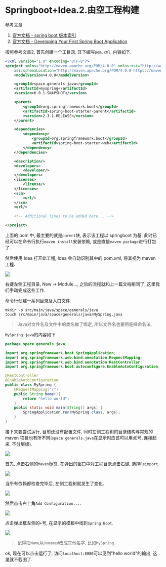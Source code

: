 # Springboot+Idea.2.由空工程构建

参考文章

1. [官方文档 - spring boot 版本索引](https://spring.io/projects/spring-boot#learn)
2. [官方文档 - Developing Your First Spring Boot Application](https://docs.spring.io/spring-boot/docs/2.3.1.RELEASE/reference/html/getting-started.html#getting-started-first-application)

按照参考文章2, 首先创建一个工目录, 其下编写`pom.xml`, 内容如下.

```xml
<?xml version="1.0" encoding="UTF-8"?>
<project xmlns="http://maven.apache.org/POM/4.0.0" xmlns:xsi="http://www.w3.org/2001/XMLSchema-instance"
    xsi:schemaLocation="http://maven.apache.org/POM/4.0.0 https://maven.apache.org/xsd/maven-4.0.0.xsd">
    <modelVersion>4.0.0</modelVersion>

    <groupId>space.generals.java</groupId>
    <artifactId>myspring</artifactId>
    <version>0.0.1-SNAPSHOT</version>

    <parent>
        <groupId>org.springframework.boot</groupId>
        <artifactId>spring-boot-starter-parent</artifactId>
        <version>2.3.1.RELEASE</version>
    </parent>

    <dependencies>
        <dependency>
            <groupId>org.springframework.boot</groupId>
            <artifactId>spring-boot-starter-web</artifactId>
        </dependency>
    </dependencies>

    <description/>
    <developers>
        <developer/>
    </developers>
    <licenses>
        <license/>
    </licenses>
    <scm>
        <url/>
    </scm>
    <url/>
    
    <!-- Additional lines to be added here... -->

</project>

```

上面的 pom 中, 最主要的就是`parent`块, 表示该工程以 springboot 为基. 此时已经可以在命令行执行`maven install`安装依赖, 或是直接`maven package`进行打包了. 

然后使用 Idea 打开此工程, Idea 会自动识别其中的 pom.xml, 将其视为 maven 工程.

![](https://gitee.com/generals-space/gitimg/raw/master/7e4a43215ea385310ecccd74f6832bfb.png)

右键左侧工程目录, New -> Module..., 之后的流程就和上一篇文档相同了, 这里我们手动完成这些工作.

命令行创建一系列目录及入口文件.

```
mkdir -p src/main/java/space/generals/java
touch src/main/java/space/generals/java/MySpring.java
```

> Java对文件名及文件中的类名做了绑定, 所以文件名也要用驼峰命名法.

`MySpring.java`的内容如下

```java
package space.generals.java;

import org.springframework.boot.SpringApplication;
import org.springframework.web.bind.annotation.RequestMapping;
import org.springframework.web.bind.annotation.RestController;
import org.springframework.boot.autoconfigure.EnableAutoConfiguration;

@RestController
@EnableAutoConfiguration
public class MySpring {
    @RequestMapping("/")
    public String home(){
        return "hello world";
    }
    public static void main(String[] args) {
        SpringApplication.run(MySpring.class, args);
    }
}
```

接下来要尝试运行, 目前还没有配置文件, 同时左侧工程树的目录结构与常规的 maven 项目也有所不同(`space.generals.java`在显示时应该可以用点号`.`连接起来, 不分层级).

![](https://gitee.com/generals-space/gitimg/raw/master/0a8ef4ebe1db3153dc9f1934ae186245.png)

首先, 点击右侧的`Maven`标签, 在弹出的窗口中对工程目录点击右键, 选择`Reimport`.

![](https://gitee.com/generals-space/gitimg/raw/master/9acf2789a0080249a924fdea3760eb87.png)

当所有依赖都检查完毕后, 左侧工程树就发生了变化.

![](https://gitee.com/generals-space/gitimg/raw/master/d1a4935a711f6983168c0b16d3bbec4f.png)

然后点击右上角`Add Configuration...`.

![](https://gitee.com/generals-space/gitimg/raw/master/cd6fbed049495ca6f0a801aa7766b1f5.png)

点击弹出框左侧的`+`号, 在显示的模板中找到`Spring Boot`.

![](https://gitee.com/generals-space/gitimg/raw/master/9d90c8d9bb31026ac93e9526f5e0074a.png)

> 记得把`Name`从`Unnamed`改成其他名字, 比如`MySpring`.

ok, 现在可以点击运行了, 访问`localhost:8080`可以见到"hello world"的输出, 这里就不截图了.
